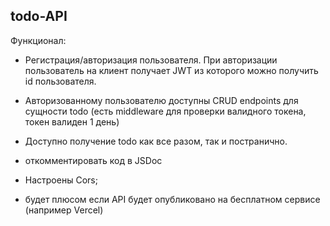 ## todo-API

Функционал:
* Регистрация/авторизация пользователя. При авторизации пользователь на клиент получает JWT из которого можно получить id пользователя.
* Авторизованному пользователю доступны CRUD endpoints для сущности todo (есть middleware для проверки валидного токена, токен валиден 1 день)
* Доступно получение todo как все разом, так и постранично.
* откомментировать код в JSDoc


* Настроены Cors;
* будет плюсом если API будет опубликовано на бесплатном сервисе (например Vercel)